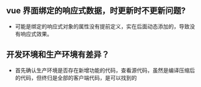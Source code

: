 ## vue 界面绑定的响应式数据，时更新时不更新问题?

- 可能是绑定的响应式对象的属性没有提前定义，实在后面动态添加的，导致没有响应式效果。

## 开发环境和生产环境有差异？

- 首先确认生产环境是否存在新增功能的代码，查看源代码，虽然是编译压缩后的代码，但终归是全部的客户端代码，是可以找到的
